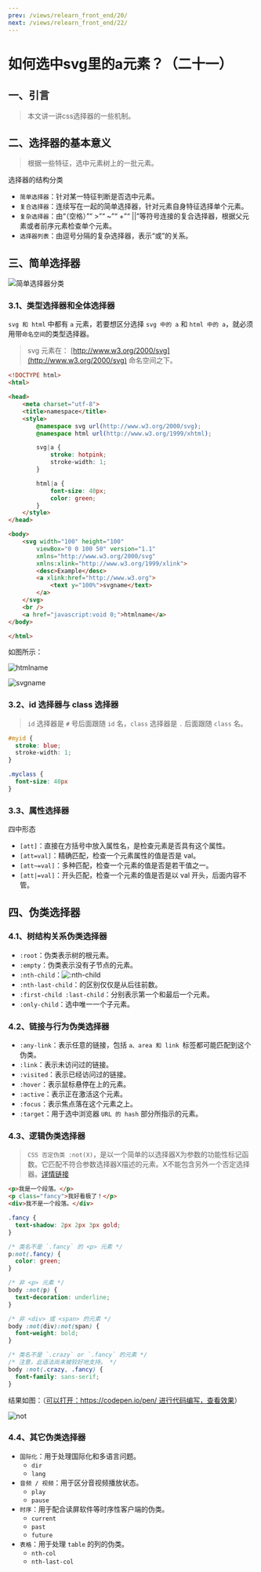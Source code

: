 ```yaml
---
prev: /views/relearn_front_end/20/
next: /views/relearn_front_end/22/
---
```

# 如何选中svg里的a元素？（二十一）

## 一、引言

> 本文讲一讲css选择器的一些机制。

## 二、选择器的基本意义

> 根据一些特征，选中元素树上的一批元素。

选择器的结构分类

- `简单选择器`：针对某一特征判断是否选中元素。
- `复合选择器`：连续写在一起的简单选择器，针对元素自身特征选择单个元素。
- `复杂选择器`：由“（空格）”“ &gt;”“ ~”“ +”“ ||”等符号连接的复合选择器，根据父元素或者前序元素检查单个元素。
- `选择器列表`：由逗号分隔的复杂选择器，表示“或”的关系。

## 三、简单选择器

![简单选择器分类](https://static001.geekbang.org/resource/image/4c/ce/4c9ac78870342dc802137ea9c848c0ce.png)

### 3.1、类型选择器和全体选择器

`svg 和 html` 中都有 `a` 元素，若要想区分选择 `svg 中的 a` 和 `html 中的 a`，就必须用带`命名空间`的类型选择器。

> svg 元素在： [http://www.w3.org/2000/svg](http://www.w3.org/2000/svg) 命名空间之下。

```html
<!DOCTYPE html>
<html>

<head>
    <meta charset="utf-8">
    <title>namespace</title>
    <style>
        @namespace svg url(http://www.w3.org/2000/svg);
        @namespace html url(http://www.w3.org/1999/xhtml);

        svg|a {
            stroke: hotpink;
            stroke-width: 1;
        }

        html|a {
            font-size: 40px;
            color: green;
        }
    </style>
</head>

<body>
    <svg width="100" height="100"
        viewBox="0 0 100 50" version="1.1"
        xmlns="http://www.w3.org/2000/svg"
        xmlns:xlink="http://www.w3.org/1999/xlink">
        <desc>Example</desc>
        <a xlink:href="http://www.w3.org">
            <text y="100%">svgname</text>
        </a>
    </svg>
    <br />
    <a href="javascript:void 0;">htmlname</a>
</body>

</html>
```

如图所示：

![htmlname](./img21/htmlname.png)

![svgname](./img21/svgname.png)

### 3.2、id 选择器与 class 选择器

> `id` 选择器是 `#` 号后面跟随 `id` 名，`class` 选择器是 `.` 后面跟随 `class` 名。

```css
#myid {
  stroke: blue;
  stroke-width: 1;
}

.myclass {
  font-size: 40px
}
```

### 3.3、属性选择器

四中形态

- `[att]`：直接在方括号中放入属性名，是检查元素是否具有这个属性。
- `[att=val]`：精确匹配，检查一个元素属性的值是否是 val。
- `[att~=val]`：多种匹配，检查一个元素的值是否是若干值之一。
- `[att|=val]`：开头匹配，检查一个元素的值是否是以 val 开头，后面内容不管。

## 四、伪类选择器

### 4.1、树结构关系伪类选择器

- `:root`：伪类表示树的根元素。
- `:empty`：伪类表示没有子节点的元素。
- `:nth-child`：![:nth-child](https://static001.geekbang.org/resource/image/1e/a9/1ebdba2978a22c13844d108318b271a9.png)
- `:nth-last-child`：的区别仅仅是从后往前数。
- `:first-child :last-child`：分别表示第一个和最后一个元素。
- `:only-child`：选中唯一一个子元素。

### 4.2、链接与行为伪类选择器

- `:any-link`：表示任意的链接，包括 `a、area 和 link `标签都可能匹配到这个伪类。
- `:link`：表示未访问过的链接。
- `:visited`：表示已经访问过的链接。
- `:hover`：表示鼠标悬停在上的元素。
- `:active`：表示正在激活这个元素。
- `:focus`：表示焦点落在这个元素之上。
- `:target`：用于选中浏览器 `URL 的 hash` 部分所指示的元素。

### 4.3、逻辑伪类选择器

> `CSS 否定伪类 :not(X)`，是以一个简单的以选择器X为参数的功能性标记函数。它匹配不符合参数选择器X描述的元素。X不能包含另外一个否定选择器。[详情链接](https://developer.mozilla.org/zh-CN/docs/Web/CSS/:not#HTML)

```html
<p>我是一个段落。</p>
<p class="fancy">我好看极了！</p>
<div>我不是一个段落。</div>
```

```css
.fancy {
  text-shadow: 2px 2px 3px gold;
}

/* 类名不是 `.fancy` 的 <p> 元素 */
p:not(.fancy) {
  color: green;
}

/* 非 <p> 元素 */
body :not(p) {
  text-decoration: underline;
}

/* 非 <div> 或 <span> 的元素 */
body :not(div):not(span) {
  font-weight: bold;
}

/* 类名不是 `.crazy` or `.fancy` 的元素 */
/* 注意，此语法尚未被较好地支持。 */
body :not(.crazy, .fancy) {
  font-family: sans-serif;
}
```

结果如图：（[可以打开：https://codepen.io/pen/ 进行代码编写，查看效果](https://codepen.io/pen/)）

![not](./img21/not.png)

### 4.4、其它伪类选择器

- `国际化`：用于处理国际化和多语言问题。
    + `dir`
    + `lang`
- `音频 / 视频`：用于区分音视频播放状态。
    + `play`
    + `pause`
- `时序`：用于配合读屏软件等时序性客户端的伪类。
    + `current`
    + `past`
    + `future`
- `表格`：用于处理 `table` 的列的伪类。
    + `nth-col`
    + `nth-last-col`
